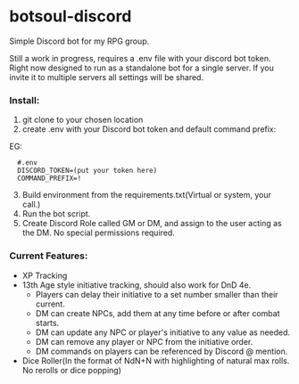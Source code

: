 # botsoul-discord
Simple Discord bot for my RPG group.

Still a work in progress, requires a .env file with your discord bot token.  Right now designed to run as a standalone bot for a single server.  If you invite it to multiple servers all settings will be shared.

### Install:
1) git clone to your chosen location
2) create .env with your Discord bot token and default command prefix:

EG:
```  
  #.env
  DISCORD_TOKEN=(put your token here)
  COMMAND_PREFIX=!
```
3) Build environment from the requirements.txt(Virtual or system, your call.)
4) Run the bot script.
5) Create Discord Role called GM or DM, and assign to the user acting as the DM.  No special permissions required.  
  
### Current Features:
- XP Tracking
- 13th Age style initiative tracking, should also work for DnD 4e.
    - Players can delay their initiative to a set number smaller than their current.
    - DM can create NPCs, add them at any time before or after combat starts.
    - DM can update any NPC or player's initiative to any value as needed.
    - DM can remove any player or NPC from the initiative order.
    - DM commands on players can be referenced by Discord @ mention.
- Dice Roller(In the format of NdN+N with highlighting of natural max rolls.  No rerolls or dice popping)

